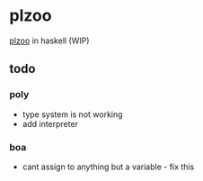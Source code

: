 # plzoo
[plzoo](http://plzoo.andrej.com/) in haskell (WIP)

## todo
### poly
- type system is not working
- add interpreter

### boa 
- cant assign to anything but a variable - fix this
